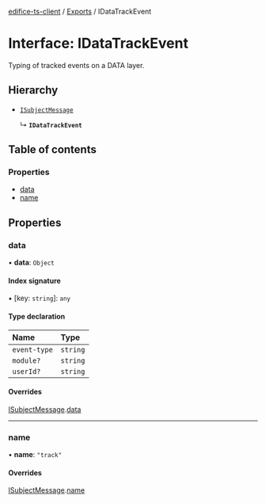 [edifice-ts-client](../README.md) / [Exports](../modules.md) / IDataTrackEvent

# Interface: IDataTrackEvent

Typing of tracked events on a DATA layer.

## Hierarchy

- [`ISubjectMessage`](ISubjectMessage.md)

  ↳ **`IDataTrackEvent`**

## Table of contents

### Properties

- [data](IDataTrackEvent.md#data)
- [name](IDataTrackEvent.md#name)

## Properties

### data

• **data**: `Object`

#### Index signature

▪ [key: `string`]: `any`

#### Type declaration

| Name | Type |
| :------ | :------ |
| `event-type` | `string` |
| `module?` | `string` |
| `userId?` | `string` |

#### Overrides

[ISubjectMessage](ISubjectMessage.md).[data](ISubjectMessage.md#data)

___

### name

• **name**: ``"track"``

#### Overrides

[ISubjectMessage](ISubjectMessage.md).[name](ISubjectMessage.md#name)
